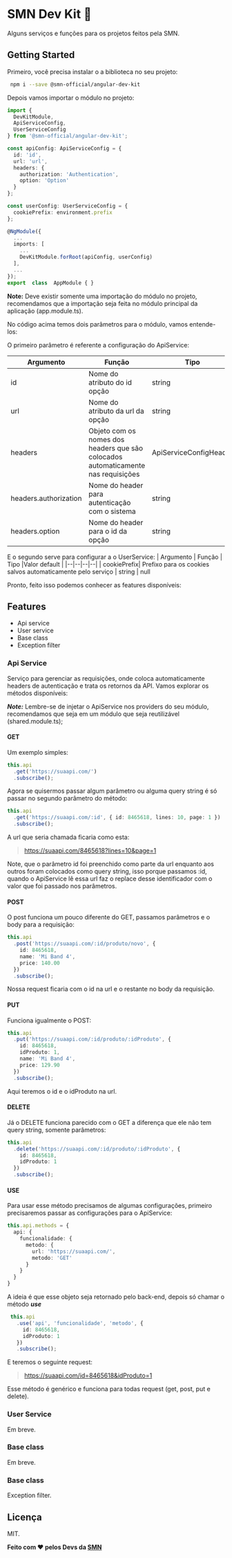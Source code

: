 # SMN Dev Kit 🔨

Alguns serviços e funções para os projetos feitos pela SMN.

## Getting Started

Primeiro, você precisa instalar o a biblioteca no seu projeto:    
```bash
 npm i --save @smn-official/angular-dev-kit
```
Depois vamos importar o módulo no projeto:
```ts
import { 
  DevKitModule, 
  ApiServiceConfig, 
  UserServiceConfig
} from '@smn-official/angular-dev-kit';

const apiConfig: ApiServiceConfig = {
  id: 'id',
  url: 'url',
  headers: {
	authorization: 'Authentication',
	option: 'Option'
  }
};

const userConfig: UserServiceConfig = {
  cookiePrefix: environment.prefix
}; 

@NgModule({
  ...
  imports: [
    ...
    DevKitModule.forRoot(apiConfig, userConfig)
  ],
  ...
});
export  class  AppModule { }
```
**Note:** Deve existir somente uma importação do módulo no projeto, recomendamos que a importação seja feita no módulo principal da aplicação (app.module.ts).

No código acima temos dois parâmetros para o módulo, vamos entende-los:

O primeiro parâmetro é referente a configuração do ApiService:

| Argumento | Função | Tipo |Valor default |
|--|--|--|--|
| id | Nome do atributo do id opção | string | 'id'
| url| Nome do atributo da url da opção | string | 'url'
| headers | Objeto com os nomes dos headers que são colocados automaticamente nas requisições | ApiServiceConfigHeader |
| headers.authorization | Nome do header para autenticação com o sistema | string | 'Authorization'
| headers.option | Nome do header para o id da opção | string | 'Option'

E o segundo serve para configurar a o UserService:
| Argumento | Função | Tipo |Valor default |
|--|--|--|--|
| cookiePrefix| Prefixo para os cookies salvos automaticamente pelo serviço | string | null


Pronto, feito isso podemos conhecer as features disponíveis:

## Features

 - Api service
 - User service
 - Base class
 - Exception filter

### Api Service
Serviço para gerenciar as requisições, onde coloca automaticamente headers de autenticação e trata os retornos da API. Vamos explorar os métodos disponíveis:

***Note:*** Lembre-se de injetar o ApiService nos providers do seu módulo, recomendamos que seja em um módulo que seja reutilizável (shared.module.ts);

#### GET

Um exemplo simples:
```ts
this.api
  .get('https://suaapi.com/')
  .subscribe();
```

Agora se quisermos passar algum parâmetro ou alguma query string é só passar no segundo parâmetro do método:
```ts
this.api
  .get('https://suaapi.com/:id', { id: 8465618, lines: 10, page: 1 })
  .subscribe();
```
A url que seria chamada ficaria como esta: 

> https://suaapi.com/8465618?lines=10&page=1

Note, que o parâmetro id foi preenchido como parte da url enquanto aos outros foram colocados como query string, isso porque passamos :id, quando o ApiService lê essa url faz o replace desse identificador com o valor que foi passado nos parâmetros.

#### POST

O post funciona um pouco diferente do GET,  passamos parâmetros e o body para a requisição:
```ts
this.api
  .post('https://suaapi.com/:id/produto/novo', { 
    id: 8465618, 
    name: 'Mi Band 4', 
    price: 140.00 
  })
  .subscribe();
```

Nossa request ficaria com o id na url e o restante no body da requisição.

#### PUT

Funciona igualmente o POST:
```ts
this.api
  .put('https://suaapi.com/:id/produto/:idProduto', { 
    id: 8465618,
    idProduto: 1,
    name: 'Mi Band 4', 
    price: 129.90 
  })
  .subscribe();
```

Aqui teremos o id e o idProduto na url.

#### DELETE

Já o DELETE funciona parecido com o GET a diferença que ele não tem query string, somente parâmetros:
```ts
this.api
  .delete('https://suaapi.com/:id/produto/:idProduto', { 
    id: 8465618,
    idProduto: 1
  })
  .subscribe();
```

#### USE

Para usar esse método precisamos de algumas configurações, primeiro precisaremos passar as configurações para o ApiService:

```ts
this.api.methods = {
  api: {
    funcionalidade: {
	  metodo: {
	    url: 'https://suaapi.com/',
		metodo: 'GET'
	  }
	}
  }
}
```
A ideia é que esse objeto seja retornado pelo back-end, depois só chamar o método ***use***
```ts
 this.api
   .use('api', 'funcionalidade', 'metodo', { 
     id: 8465618,
     idProduto: 1
   })
   .subscribe();
```
E teremos o seguinte request:

> https://suaapi.com/id=8465618&idProduto=1

Esse método é genérico e funciona para todas request (get, post, put e delete).

### User Service
Em breve.

### Base class
Em breve.

### Base class
Exception filter.

## Licença
MIT.

**Feito com  ❤️  pelos Devs da  [SMN](http://smn.com.br/)**
